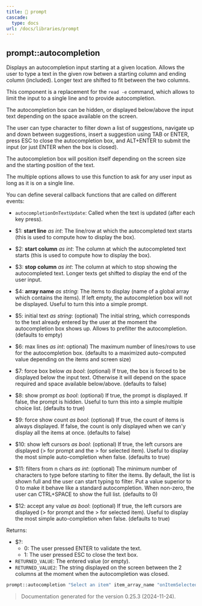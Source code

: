 ```yaml
---
title: 📂 prompt
cascade:
  type: docs
url: /docs/libraries/prompt
---
```


## prompt::autocompletion

Displays an autocompletion input starting at a given location. Allows
the user to type a text in the given row betwen a starting column and
ending column (included). Longer text are shifted to fit between
the two columns.

This component is a replacement for the `read -e` command, which allows
to limit the input to a single line and to provide autocompletion.

The autocompletion box can be hidden, or displayed below/above the input text
depending on the space available on the screen.

The user can type character to filter down a list of suggestions,
navigate up and down between suggestions, insert a suggestion using
TAB or ENTER, press ESC to close the autocompletion box, and ALT+ENTER to
submit the input (or just ENTER when the box is closed).

The autocompletion box will position itself depending on the screen size
and the starting position of the text.

The multiple options allows to use this function to ask for any user input
as long as it is on a single line.

You can define several callback functions that are called on different events:

- `autocompletionOnTextUpdate`: Called when the text is updated (after each key press).

- $1: **start line** _as int_:
      The line/row at which the autocompleted text starts (this is used to
      compute how to display the box).
- $2: **start column** _as int_:
      The column at which the autocompleted text starts (this is used to
      compute how to display the box).
- $3: **stop column** _as int_:
      The column at which to stop showing the autocompleted text.
      Longer texts get shifted to display the end of the user input.
- $4: **array name** _as string_:
      The items to display (name of a global array which contains the items).
      If left empty, the autocompletion box will not be displayed. Useful to turn this into a simple prompt.
- $5: initial text _as string_:
      (optional) The initial string, which corresponds to the text already entered
      by the user at the moment the autocompletion box shows up.
      Allows to prefilter the autocompletion.
      (defaults to empty)
- $6: max lines _as int_:
      optional) The maximum number of lines/rows to use for the autocompletion box.
      (defaults to a maximized auto-computed value depending on the items and screen size)
- $7: force box below _as bool_:
      (optional) If true, the box is forced to be displayed below the input text.
      Otherwise it will depend on the space required and space available below/above.
      (defaults to false)
- $8: show prompt _as bool_:
      (optional) If true, the prompt is displayed. If false, the prompt is hidden.
      Useful to turn this into a simple multiple choice list.
      (defaults to true)
- $9: force show count _as bool_:
      (optional) If true, the count of items is always displayed.
      If false, the count is only displayed when we can'y display all the items at once.
      (defaults to false)
- $10: show left cursors _as bool_:
      (optional) If true, the left cursors are displayed (> for prompt and the > for selected item).
      Useful to display the most simple auto-completion when false.
      (defaults to true)
- $11: filters from n chars _as int_:
      (optional) The minimum number of characters to type before starting to filter the items.
      By default, the list is shown full and the user can start typing to filter.
      Put a value superior to 0 to make it behave like a standard autocompletion.
      When non-zero, the user can CTRL+SPACE to show the full list.
      (defaults to 0)
- $12: accept any value _as bool_:
      (optional) If true, the left cursors are displayed (> for prompt and the > for selected item).
      Useful to display the most simple auto-completion when false.
      (defaults to true)

Returns:

- $?:
  - 0: The user pressed ENTER to validate the text.
  - 1: The user pressed ESC to close the text box.
- `RETURNED_VALUE`: The entered value (or empty).
- `RETURNED_VALUE2`: The string displayed on the screen between the 2 columns at the
                     moment when the autocompletion was closed.

```bash
prompt::autocompletion "Select an item" item_array_name "onItemSelected" "Details"
```




> Documentation generated for the version 0.25.3 (2024-11-24).
